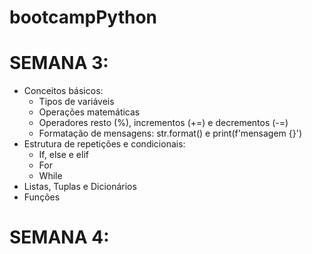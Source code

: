 # bootcampPython

# SEMANA 3:  
 * Conceitos básicos:  
    - Tipos de variáveis  
    - Operações matemáticas  
    - Operadores resto (%), incrementos (+=) e decrementos (-=)  
    - Formatação de mensagens: str.format() e print(f'mensagem {}')  
* Estrutura de repetições e condicionais:  
    - If, else e elif  
    - For  
    - While  
* Listas, Tuplas e Dicionários  
* Funções  

# SEMANA 4:  
